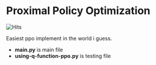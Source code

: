 # Proximal Policy Optimization
![Hits](https://hits.seeyoufarm.com/api/count/incr/badge.svg?url=https://github.com/seolhokim/Vanilla-ppo-pytorch-in-cartpole)


Easiest ppo implement in the world i guess.

- <b>main.py</b> is main file
- <b>using-q-function-ppo.py</b> is testing file 
